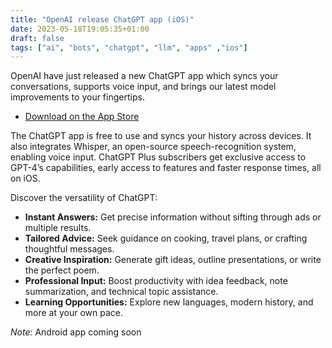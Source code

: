 ```yaml
---
title: "OpenAI release ChatGPT app (iOS)"
date: 2023-05-18T19:05:35+01:00
draft: false
tags: ["ai", "bots", "chatgpt", "llm", "apps" ,"ios"]
---
```

OpenAI have just released a new ChatGPT app which syncs your conversations, supports voice input, and brings our latest model improvements to your fingertips.
- [Download on the App Store](https://apps.apple.com/app/openai-chatgpt/id6448311069)

The ChatGPT app is free to use and syncs your history across devices. It also integrates Whisper, an open-source speech-recognition system, enabling voice input. ChatGPT Plus subscribers get exclusive access to GPT-4’s capabilities, early access to features and faster response times, all on iOS.

Discover the versatility of ChatGPT:
* **Instant Answers:** Get precise information without sifting through ads or multiple results.
* **Tailored Advice:** Seek guidance on cooking, travel plans, or crafting thoughtful messages.
* **Creative Inspiration:** Generate gift ideas, outline presentations, or write the perfect poem.
* **Professional Input:** Boost productivity with idea feedback, note summarization, and technical topic assistance.
* **Learning Opportunities:** Explore new languages, modern history, and more at your own pace.

_Note_: Android app coming soon
